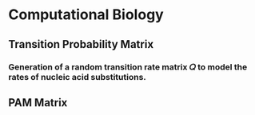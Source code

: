 # Computational Biology

## Transition Probability Matrix
### Generation of a random transition rate matrix 𝑄 to model the rates of nucleic acid substitutions.

## PAM Matrix

